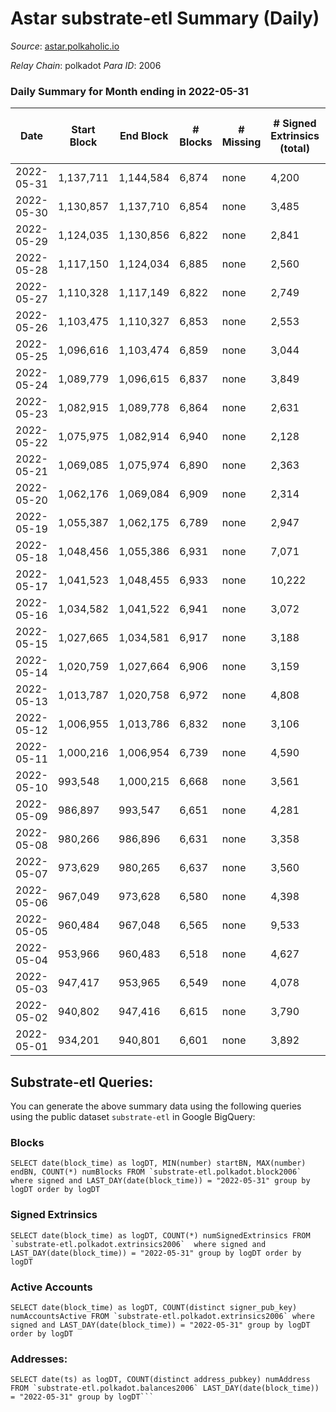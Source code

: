 # Astar substrate-etl Summary (Daily)

_Source_: [astar.polkaholic.io](https://astar.polkaholic.io)

*Relay Chain*: polkadot
*Para ID*: 2006



### Daily Summary for Month ending in 2022-05-31


| Date | Start Block | End Block | # Blocks | # Missing | # Signed Extrinsics (total) | # Active Accounts | # Addresses with Balances | # Events | # Transfers | # XCM Transfers In | # XCM Transfers Out |
| ---- | ----------- | --------- | -------- | --------- | --------------------------- | ----------------- | ------------------------- | -------- | ----------- | ------------------ | ------------------- |
| 2022-05-31 | 1,137,711 | 1,144,584 | 6,874 | none | 4,200 | 2,292 | 348,723 | 2,227,873 | 18,707 ($15,410,339) | 158 ($348,322) |   |
| 2022-05-30 | 1,130,857 | 1,137,710 | 6,854 | none | 3,485 | 1,771 | 348,258 | 1,903,936 | 21,017 ($29,093,579) | 46 ($549,516) |   |
| 2022-05-29 | 1,124,035 | 1,130,856 | 6,822 | none | 2,841 | 1,446 | 347,878 | 2,130,699 | 16,930 ($1,623,800) | 54 ($15,826.10) |   |
| 2022-05-28 | 1,117,150 | 1,124,034 | 6,885 | none | 2,560 | 1,286 |  | 2,605,359 | 11,446 ($4,147,548) | 49 ($45,285.69) |   |
| 2022-05-27 | 1,110,328 | 1,117,149 | 6,822 | none | 2,749 | 1,364 | 346,757 | 2,565,844 | 13,050 ($9,248,401) | 75 ($32,731.53) |   |
| 2022-05-26 | 1,103,475 | 1,110,327 | 6,853 | none | 2,553 | 1,322 | 346,422 | 2,277,835 | 11,226 ($6,900,700) | 39 ($15,354.24) |   |
| 2022-05-25 | 1,096,616 | 1,103,474 | 6,859 | none | 3,044 | 1,467 | 346,166 | 2,342,249 | 14,617 ($18,954,215) | 25 ($15,429.19) |   |
| 2022-05-24 | 1,089,779 | 1,096,615 | 6,837 | none | 3,849 | 1,835 |  | 1,873,460 | 15,626 ($17,285,198) | 19 ($423.45) |   |
| 2022-05-23 | 1,082,915 | 1,089,778 | 6,864 | none | 2,631 | 1,444 |  | 1,826,430 | 10,316 ($6,117,682) | 7 ($146.19) |   |
| 2022-05-22 | 1,075,975 | 1,082,914 | 6,940 | none | 2,128 | 1,057 | 345,206 | 1,506,700 | 9,683 ($1,958,584) | 9 ($80.89) |   |
| 2022-05-21 | 1,069,085 | 1,075,974 | 6,890 | none | 2,363 | 1,205 |  | 1,853,714 | 10,148 ($3,978,217) | 15 ($12,448.89) |   |
| 2022-05-20 | 1,062,176 | 1,069,084 | 6,909 | none | 2,314 | 1,176 | 344,753 | 1,728,003 | 10,358 ($4,720,577) | 17 ($2,780.53) |   |
| 2022-05-19 | 1,055,387 | 1,062,175 | 6,789 | none | 2,947 | 1,534 | 344,378 | 1,969,245 | 11,309 ($3,276,915) | 27 ($5,133.49) |   |
| 2022-05-18 | 1,048,456 | 1,055,386 | 6,931 | none | 7,071 | 2,759 | 343,645 | 3,246,781 | 15,354 ($9,129,625) | 32 ($10,243.63) |   |
| 2022-05-17 | 1,041,523 | 1,048,455 | 6,933 | none | 10,222 | 1,896 | 343,267 | 3,342,384 | 16,598 ($23,148,916) | 17 ($416.37) |   |
| 2022-05-16 | 1,034,582 | 1,041,522 | 6,941 | none | 3,072 | 1,532 |  | 3,177,790 | 13,148 ($5,278,514) | 4 ($11.72) |   |
| 2022-05-15 | 1,027,665 | 1,034,581 | 6,917 | none | 3,188 | 1,540 |  | 2,978,630 | 14,243 ($7,012,781) |   |   |
| 2022-05-14 | 1,020,759 | 1,027,664 | 6,906 | none | 3,159 | 1,417 |  | 3,106,061 | 15,510 ($8,768,348) |   |   |
| 2022-05-13 | 1,013,787 | 1,020,758 | 6,972 | none | 4,808 | 2,079 |  | 3,407,508 | 21,563 ($17,634,272) |   |   |
| 2022-05-12 | 1,006,955 | 1,013,786 | 6,832 | none | 3,106 | 1,410 |  | 3,177,322 | 22,523 ($51,303,921) |   |   |
| 2022-05-11 | 1,000,216 | 1,006,954 | 6,739 | none | 4,590 | 1,811 |  | 3,640,332 | 23,040 ($61,485,370) |   |   |
| 2022-05-10 | 993,548 | 1,000,215 | 6,668 | none | 3,561 | 1,715 |  | 2,391,004 | 13,690 ($14,745,340) | 2 ($30.85) |   |
| 2022-05-09 | 986,897 | 993,547 | 6,651 | none | 4,281 | 2,080 |  | 2,709,533 | 17,514 ($20,567,593) |   |   |
| 2022-05-08 | 980,266 | 986,896 | 6,631 | none | 3,358 | 1,683 |  | 2,547,051 | 13,791 ($9,828,856) |   |   |
| 2022-05-07 | 973,629 | 980,265 | 6,637 | none | 3,560 | 1,750 |  | 2,623,717 | 15,108 ($10,700,464) |   |   |
| 2022-05-06 | 967,049 | 973,628 | 6,580 | none | 4,398 | 2,061 |  | 2,653,057 | 16,886 ($15,270,066) |   |   |
| 2022-05-05 | 960,484 | 967,048 | 6,565 | none | 9,533 | 1,957 |  | 2,827,024 | 23,114 ($23,577,515) |   |   |
| 2022-05-04 | 953,966 | 960,483 | 6,518 | none | 4,627 | 2,128 |  | 3,129,771 | 18,572 ($27,769,504) |   |   |
| 2022-05-03 | 947,417 | 953,965 | 6,549 | none | 4,078 | 1,919 |  | 2,693,348 | 16,775 ($19,465,928) |   |   |
| 2022-05-02 | 940,802 | 947,416 | 6,615 | none | 3,790 | 1,908 |  | 2,577,798 | 14,737 ($16,935,850) |   |   |
| 2022-05-01 | 934,201 | 940,801 | 6,601 | none | 3,892 | 1,850 |  | 2,233,973 | 17,014 ($19,521,470) |   |   |

## Substrate-etl Queries:
You can generate the above summary data using the following queries using the public dataset `substrate-etl` in Google BigQuery:


### Blocks
```
SELECT date(block_time) as logDT, MIN(number) startBN, MAX(number) endBN, COUNT(*) numBlocks FROM `substrate-etl.polkadot.block2006`  where signed and LAST_DAY(date(block_time)) = "2022-05-31" group by logDT order by logDT
```


### Signed Extrinsics
```
SELECT date(block_time) as logDT, COUNT(*) numSignedExtrinsics FROM `substrate-etl.polkadot.extrinsics2006`  where signed and LAST_DAY(date(block_time)) = "2022-05-31" group by logDT order by logDT
```


### Active Accounts
```
SELECT date(block_time) as logDT, COUNT(distinct signer_pub_key) numAccountsActive FROM `substrate-etl.polkadot.extrinsics2006` where signed and LAST_DAY(date(block_time)) = "2022-05-31" group by logDT order by logDT
```


### Addresses:
```
SELECT date(ts) as logDT, COUNT(distinct address_pubkey) numAddress FROM `substrate-etl.polkadot.balances2006` LAST_DAY(date(block_time)) = "2022-05-31" group by logDT```

